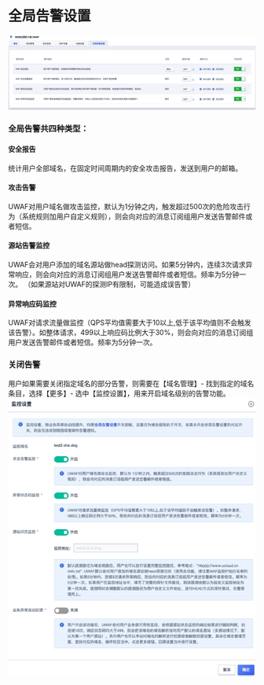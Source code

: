 # 全局告警设置
![](/images/16195048886406.jpg)

### 全局告警共四种类型：
#### 安全报告
统计用户全部域名，在固定时间周期内的安全攻击报告，发送到用户的邮箱。

#### 攻击告警
UWAF对用户域名做攻击监控，默认为1分钟之内，触发超过500次的危险攻击行为（系统规则加用户自定义规则），则会向对应的消息订阅组用户发送告警邮件或者短信。

#### 源站告警监控
UWAF会对用户添加的域名源站做head探测访问。如果5分钟内，连续3次请求异常响应，则会向对应的消息订阅组用户发送告警邮件或者短信。频率为5分钟一次。
（如果源站对UWAF的探测IP有限制，可能造成误告警） 

#### 异常响应码监控
UWAF对请求流量做监控（QPS平均值需要大于10以上,低于该平均值则不会触发该告警）。如整体请求，499以上响应码比例大于30%，则会向对应的消息订阅组用户发送告警邮件或者短信。频率为5分钟一次。

### 关闭告警
用户如果需要关闭指定域名的部分告警，则需要在【域名管理】- 找到指定的域名条目，选择【更多】- 选中【监控设置】，用来开启域名级别的告警功能。
![](/images/16195050986765.jpg)

